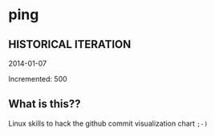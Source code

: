 # ping

## HISTORICAL ITERATION
2014-01-07

Incremented: 500

## What is this?? 
Linux skills to hack the github commit visualization chart `;-)`

